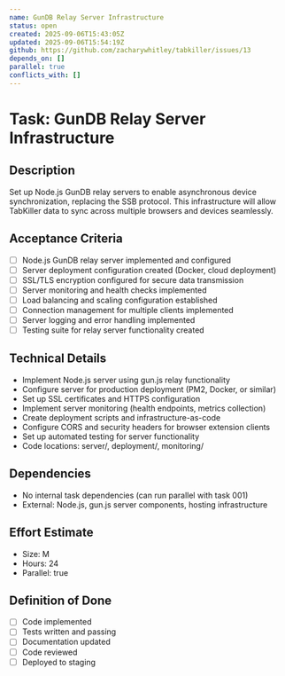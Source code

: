```yaml
---
name: GunDB Relay Server Infrastructure
status: open
created: 2025-09-06T15:43:05Z
updated: 2025-09-06T15:54:19Z
github: https://github.com/zacharywhitley/tabkiller/issues/13
depends_on: []
parallel: true
conflicts_with: []
---
```


# Task: GunDB Relay Server Infrastructure

## Description
Set up Node.js GunDB relay servers to enable asynchronous device synchronization, replacing the SSB protocol. This infrastructure will allow TabKiller data to sync across multiple browsers and devices seamlessly.

## Acceptance Criteria
- [ ] Node.js GunDB relay server implemented and configured
- [ ] Server deployment configuration created (Docker, cloud deployment)
- [ ] SSL/TLS encryption configured for secure data transmission
- [ ] Server monitoring and health checks implemented
- [ ] Load balancing and scaling configuration established
- [ ] Connection management for multiple clients implemented
- [ ] Server logging and error handling implemented
- [ ] Testing suite for relay server functionality created

## Technical Details
- Implement Node.js server using gun.js relay functionality
- Configure server for production deployment (PM2, Docker, or similar)
- Set up SSL certificates and HTTPS configuration
- Implement server monitoring (health endpoints, metrics collection)
- Create deployment scripts and infrastructure-as-code
- Configure CORS and security headers for browser extension clients
- Set up automated testing for server functionality
- Code locations: server/, deployment/, monitoring/

## Dependencies
- No internal task dependencies (can run parallel with task 001)
- External: Node.js, gun.js server components, hosting infrastructure

## Effort Estimate
- Size: M
- Hours: 24
- Parallel: true

## Definition of Done
- [ ] Code implemented
- [ ] Tests written and passing
- [ ] Documentation updated
- [ ] Code reviewed
- [ ] Deployed to staging
